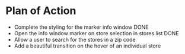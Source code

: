# Plan of Action

- Complete the styling for the marker info window DONE
- Open the info window marker on store selection in stores list DONE
- Allow a user to search for the stores in a zip code
- Add a beautiful transition on the hover of an individual store

